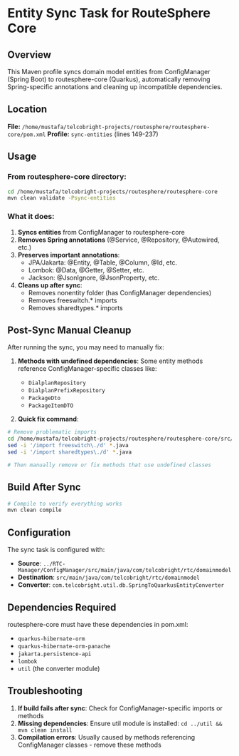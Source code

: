 # Entity Sync Task for RouteSphere Core

## Overview
This Maven profile syncs domain model entities from ConfigManager (Spring Boot) to routesphere-core (Quarkus), automatically removing Spring-specific annotations and cleaning up incompatible dependencies.

## Location
**File:** `/home/mustafa/telcobright-projects/routesphere/routesphere-core/pom.xml`
**Profile:** `sync-entities` (lines 149-237)

## Usage

### From routesphere-core directory:
```bash
cd /home/mustafa/telcobright-projects/routesphere/routesphere-core
mvn clean validate -Psync-entities
```

### What it does:

1. **Syncs entities** from ConfigManager to routesphere-core
2. **Removes Spring annotations** (@Service, @Repository, @Autowired, etc.)
3. **Preserves important annotations**:
   - JPA/Jakarta: @Entity, @Table, @Column, @Id, etc.
   - Lombok: @Data, @Getter, @Setter, etc.
   - Jackson: @JsonIgnore, @JsonProperty, etc.
4. **Cleans up after sync**:
   - Removes nonentity folder (has ConfigManager dependencies)
   - Removes freeswitch.* imports
   - Removes sharedtypes.* imports

## Post-Sync Manual Cleanup

After running the sync, you may need to manually fix:

1. **Methods with undefined dependencies**: Some entity methods reference ConfigManager-specific classes like:
   - `DialplanRepository`
   - `DialplanPrefixRepository`
   - `PackageDto`
   - `PackageItemDTO`

2. **Quick fix command**:
```bash
# Remove problematic imports
cd /home/mustafa/telcobright-projects/routesphere/routesphere-core/src/main/java/com/telcobright/rtc/domainmodel/mysqlentity
sed -i '/import freeswitch\./d' *.java
sed -i '/import sharedtypes\./d' *.java

# Then manually remove or fix methods that use undefined classes
```

## Build After Sync

```bash
# Compile to verify everything works
mvn clean compile
```

## Configuration

The sync task is configured with:
- **Source**: `../RTC-Manager/ConfigManager/src/main/java/com/telcobright/rtc/domainmodel`
- **Destination**: `src/main/java/com/telcobright/rtc/domainmodel`
- **Converter**: `com.telcobright.util.db.SpringToQuarkusEntityConverter`

## Dependencies Required

routesphere-core must have these dependencies in pom.xml:
- `quarkus-hibernate-orm`
- `quarkus-hibernate-orm-panache`
- `jakarta.persistence-api`
- `lombok`
- `util` (the converter module)

## Troubleshooting

1. **If build fails after sync**: Check for ConfigManager-specific imports or methods
2. **Missing dependencies**: Ensure util module is installed: `cd ../util && mvn clean install`
3. **Compilation errors**: Usually caused by methods referencing ConfigManager classes - remove these methods